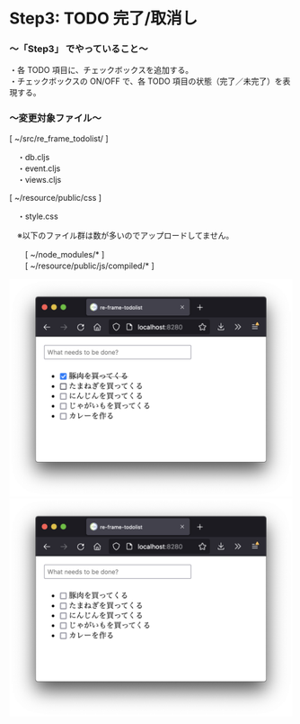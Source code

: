 # Step3: TODO 完了/取消し

### 〜「Step3」 でやっていること〜

・各 TODO 項目に、チェックボックスを追加する。<br>
・チェックボックスの ON/OFF で、各 TODO 項目の状態（完了／未完了）を表現する。<br>

### 〜変更対象ファイル〜

[ ~/src/re_frame_todolist/ ]<br>

　・db.cljs<br>
　・event.cljs<br>
　・views.cljs<br>

[ ~/resource/public/css ]<br>

　・style.css<br>

　※以下のファイル群は数が多いのでアップロードしてません。<br>

　　[ ~/node_modules/* ]<br>
　　[ ~/resource/public/js/compiled/* ]<br>

![todo](https://github.com/gima326/re-frame-todolist/blob/main/readme_img/step3-1.png)
![todo](https://github.com/gima326/re-frame-todolist/blob/main/readme_img/step3-2.png)
